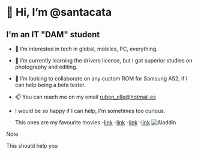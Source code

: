 # 👋 Hi, I’m @santacata
## I'm an IT "DAM" student

- 👀 I’m interested in tech in global, mobiles, PC, everything.
- 🌱 I’m currently learning the drivers license, but I got superior studies on photography and editing.
- 💞️ I’m looking to collaborate on any custom ROM for Samsung A52, if I can help being a beta tester.
- 📫 You can reach me on my email ruben_olle@hotmail.es
- I would be so happy if I can help, I'm sometimes too curious.

  This ones are my favourite movies
-[link](https://www.imdb.com/title/tt0816692)
-[link](https://www.imdb.com/title/tt0110357)
-[link](https://www.imdb.com/title/tt0111357)
-[link](https://www.imdb.com/title/tt0110757)
![Aladdin](https://lumiere-a.akamaihd.net/v1/images/image_9e35a739.jpeg?region=0%2C0%2C540%2C810)

>[!NOTE]
>This should help you

<!---!

rubenolle/rubenSant is a ✨ special ✨ repository because its `README.md` (this file) appears on my GitHub profile.
--->
